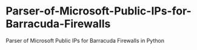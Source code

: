 # Parser-of-Microsoft-Public-IPs-for-Barracuda-Firewalls
Parser of Microsoft Public IPs for Barracuda Firewalls in Python
